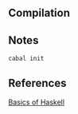 ## Compilation


## Notes

```
cabal init
```

## References

[Basics of Haskell](https://www.schoolofhaskell.com/school/starting-with-haskell/basics-of-haskell)